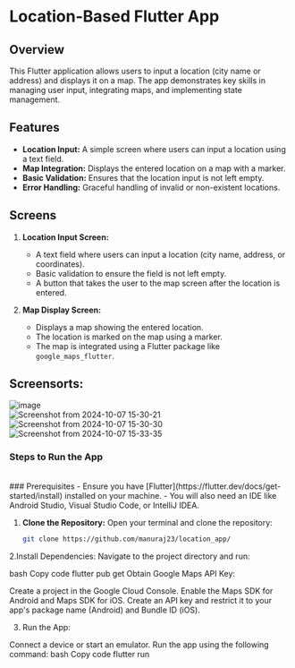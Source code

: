 # Location-Based Flutter App

## Overview
This Flutter application allows users to input a location (city name or address) and displays it on a map. The app demonstrates key skills in managing user input, integrating maps, and implementing state management.

## Features
- **Location Input:** A simple screen where users can input a location using a text field.
- **Map Integration:** Displays the entered location on a map with a marker.
- **Basic Validation:** Ensures that the location input is not left empty.
- **Error Handling:** Graceful handling of invalid or non-existent locations.

## Screens
1. **Location Input Screen:**
   - A text field where users can input a location (city name, address, or coordinates).
   - Basic validation to ensure the field is not left empty.
   - A button that takes the user to the map screen after the location is entered.

2. **Map Display Screen:**
   - Displays a map showing the entered location.
   - The location is marked on the map using a marker.
   - The map is integrated using a Flutter package like `google_maps_flutter`.



## Screensorts: 

![image](https://github.com/user-attachments/assets/3d9f1093-48bd-4bb7-8c1d-6dd15ccab123)
<br>
![Screenshot from 2024-10-07 15-30-21](https://github.com/user-attachments/assets/0a4105b4-fe5c-4f24-85e3-ccef0c923b36)
<br>
![Screenshot from 2024-10-07 15-30-30](https://github.com/user-attachments/assets/65b00794-1ca7-4745-ad2b-d18bd4521141)
<br>
![Screenshot from 2024-10-07 15-33-35](https://github.com/user-attachments/assets/ca2f82d1-c059-4dea-bb9e-7f8bdd3c0264)


### Steps to Run the App
<br>
### Prerequisites
- Ensure you have [Flutter](https://flutter.dev/docs/get-started/install) installed on your machine.
- You will also need an IDE like Android Studio, Visual Studio Code, or IntelliJ IDEA.



1. **Clone the Repository:**
   Open your terminal and clone the repository:
   ```bash
   git clone https://github.com/manuraj23/location_app/

2.Install Dependencies: Navigate to the project directory and run:

bash
Copy code
flutter pub get
Obtain Google Maps API Key:

Create a project in the Google Cloud Console.
Enable the Maps SDK for Android and Maps SDK for iOS.
Create an API key and restrict it to your app's package name (Android) and Bundle ID (iOS).

3. Run the App:

Connect a device or start an emulator.
Run the app using the following command:
bash
Copy code
flutter run
